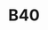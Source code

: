 ---
title: "B40"
url: /ciudad-autonoma-de-buenos-aires/b40-avenida-triunvirato/
shop: confitería
---